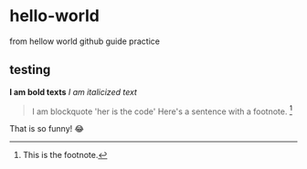 # hello-world
from hellow world github guide practice
## testing
**I am bold texts**
*I am italicized text*
>I am blockquote 
'her is the code'
Here's a sentence with a footnote. [^1]
[^1]: This is the footnote.

That is so funny! :joy:
